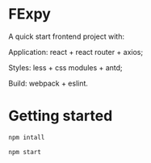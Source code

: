 # FExpy

A quick start frontend project with:

Application: react + react router + axios;

Styles: less + css modules + antd;

Build: webpack + eslint.

# Getting started

```sh
npm intall

npm start
```